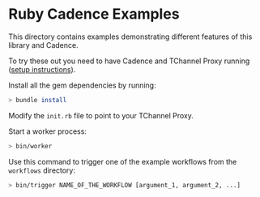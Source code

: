 # Ruby Cadence Examples

This directory contains examples demonstrating different features of this library and Cadence.

To try these out you need to have Cadence and TChannel Proxy running ([setup instructions](https://github.com/coinbase/cadence-ruby#installing-dependencies)).

Install all the gem dependencies by running:

```sh
> bundle install
```

Modify the `init.rb` file to point to your TChannel Proxy.

Start a worker process:

```sh
> bin/worker
```

Use this command to trigger one of the example workflows from the `workflows` directory:

```sh
> bin/trigger NAME_OF_THE_WORKFLOW [argument_1, argument_2, ...]
```
